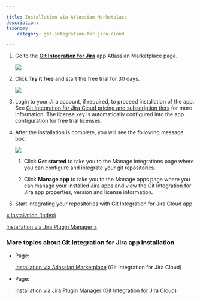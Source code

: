 ```yaml
---

title: Installation via Atlassian Marketplace
description:
taxonomy:
    category: git-integration-for-jira-cloud

---
```

1.  Go to the [**Git Integration for Jira**](https://marketplace.atlassian.com/apps/4984/git-integration-for-jira?tab=overview&hosting=cloud) [](https://marketplace.atlassian.com/plugins/com.xiplink.jira.git.jira_git_plugin)app Atlassian Marketplace page.

    ![](https://bigbrassband.atlassian.net/wiki/download/attachments/1923023030/gitcloud-new-installation-trial-buy(c).png?version=1&modificationDate=1630918527717&cacheVersion=1&api=v2)

2.  Click **Try it free** and start the free trial for 30 days.

    ![](https://bigbrassband.atlassian.net/wiki/download/attachments/1923023030/gitcloud-try-new-git-for-jira-cloud-app(c).png?version=1&modificationDate=1649991858199&cacheVersion=1&api=v2)
3.  Login to your Jira account, if required, to proceed installation of the app. See [Git Integration for Jira Cloud pricing and subscription tiers](https://marketplace.atlassian.com/apps/4984/git-integration-for-jira?hosting=cloud&tab=pricing) for more information. The license key is automatically configured into the app configuration for free trial licenses.

4.  After the installation is complete, you will see the following message box:

    ![](https://bigbrassband.atlassian.net/wiki/download/thumbnails/1923023030/gitcloud-installation-success-msg-balloon(c).png?version=1&modificationDate=1649991777354&cacheVersion=1&api=v2&width=375&height=136)
    1.  Click **Get started** to take you to the Manage integrations page where you can configure and integrate your git repositories.

    2.  Click **Manage app** to take you to the Manage apps page where you can manage your installed Jira apps and view the Git Integration for Jira app properties, version and license information.

5.  Start integrating your repositories with Git Integration for Jira Cloud app.


[« Installation (index)](/wiki/spaces/GITCLOUD/pages/1923023014/Installation)

[Installation via Jira Plugin Manager »](/wiki/spaces/GITCLOUD/pages/1923023056/Installation+via+Jira+Plugin+Manager)

### More topics about Git Integration for Jira app installation

*   Page:

    [Installation via Atlassian Marketplace](/wiki/spaces/GITCLOUD/pages/1923023030/Installation+via+Atlassian+Marketplace) (Git Integration for Jira Cloud)

*   Page:

    [Installation via Jira Plugin Manager](/wiki/spaces/GITCLOUD/pages/1923023056/Installation+via+Jira+Plugin+Manager) (Git Integration for Jira Cloud)